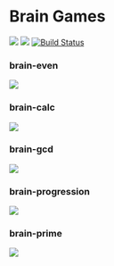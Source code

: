 # Brain Games

<a href="https://codeclimate.com/github/codeclimate/codeclimate/maintainability"><img src="https://api.codeclimate.com/v1/badges/a99a88d28ad37a79dbf6/maintainability" /></a>
<a href="https://codeclimate.com/github/codeclimate/codeclimate/test_coverage"><img src="https://api.codeclimate.com/v1/badges/a99a88d28ad37a79dbf6/test_coverage" /></a>
[![Build Status](https://travis-ci.org/EvaOrdo/frontend-project-lvl1.svg?branch=master)](https://travis-ci.org/EvaOrdo/frontend-project-lvl1)

### brain-even 

<a href="https://asciinema.org/a/298725" target="_blank"><img src="https://asciinema.org/a/298725.svg" /></a>

### brain-calc

<a href="https://asciinema.org/a/298727" target="_blank"><img src="https://asciinema.org/a/298727.svg" /></a>

### brain-gcd

<a href="https://asciinema.org/a/298729" target="_blank"><img src="https://asciinema.org/a/298729.svg" /></a>

### brain-progression

<a href="https://asciinema.org/a/298731" target="_blank"><img src="https://asciinema.org/a/298731.svg" /></a>

### brain-prime

<a href="https://asciinema.org/a/298732" target="_blank"><img src="https://asciinema.org/a/298732.svg" /></a>
